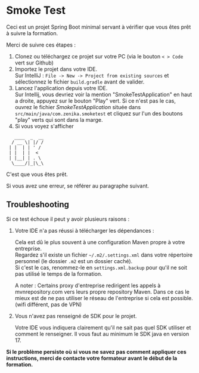 # Smoke Test

Ceci est un projet Spring Boot minimal servant à vérifier que vous êtes prêt à suivre la formation.

Merci de suivre ces étapes : 
1. Clonez ou téléchargez ce projet sur votre PC (via le bouton `< > Code` vert sur Github)
2. Importez le projet dans votre IDE.\
    Sur IntelliJ : `File -> New -> Project from existing sources` et sélectionnez le fichier `build.gradle` avant de valider.
3. Lancez l'application depuis votre IDE. \
   Sur Intellij, vous devriez voir la mention "SmokeTestApplication" en haut a droite, appuyez sur le bouton "Play" vert. Si ce n'est pas le cas, ouvrez le fichier *SmokeTestApplication* située dans `src/main/java/com.zenika.smoketest` et cliquez sur l'un des boutons "play" verts qui sont dans la marge. 
4. Si vous voyez s'afficher
```
   ____  _  __
  / __ \| |/ /
 | |  | | ' /
 | |  | |  <
 | |__| | . \
  \____/|_|\_\
```
C'est que vous êtes prêt.

Si vous avez une erreur, se référer au paragraphe suivant.

## Troubleshooting

Si ce test échoue il peut y avoir plusieurs raisons :

1. Votre IDE n'a pas réussi à télécharger les dépendances :

   Cela est dû le plus souvent à une configuration Maven propre à votre entreprise. \
   Regardez s'il existe un fichier `~/.m2/.settings.xml` dans votre répertoire personnel (le dossier `.m2` est un dossier caché).\
    Si c'est le cas, renommez-le en `settings.xml.backup` pour qu'il ne soit pas utilisé le temps de la formation.

    A noter : Certains proxy d'entreprise redirigent les appels à mvnrepository.com vers leurs propre repository Maven. Dans ce cas le mieux est de ne pas utiliser le réseau de l'entreprise si cela est possible. (wifi différent, pas de VPN)

2. Vous n'avez pas renseigné de SDK pour le projet.

   Votre IDE vous indiquera clairement qu'il ne sait pas quel SDK utiliser et comment le renseigner. Il vous faut au minimum le SDK java en version 17.


**Si le problème persiste où si vous ne savez pas comment appliquer ces instructions, merci de contacte votre formateur avant le début de la formation.**